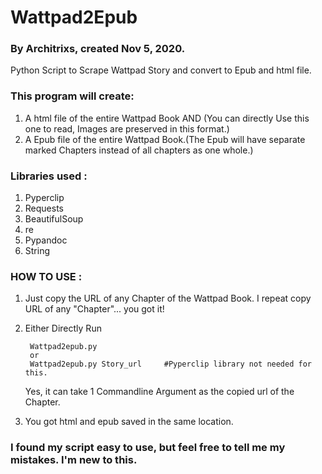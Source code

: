 # Wattpad2Epub
### By Architrixs, created Nov 5, 2020.
Python Script to Scrape Wattpad Story and convert to Epub and html file.
### This program will create:
1. A html file of the entire Wattpad Book AND (You can directly Use this one to read, Images are preserved in this format.)
2. A Epub file of the entire Wattpad Book.(The Epub will have separate marked Chapters instead of all chapters as one whole.)

### Libraries used : 
1. Pyperclip
2. Requests 
3. BeautifulSoup 
4. re
5. Pypandoc
6. String

### HOW TO USE :
1. Just copy the URL of any Chapter of the Wattpad Book. I repeat copy URL of any "Chapter"... you got it!
2. Either Directly Run

        Wattpad2epub.py
        or
        Wattpad2epub.py Story_url     #Pyperclip library not needed for this.
   
   Yes, it can take 1 Commandline Argument as the copied url of the Chapter.
3. You got html and epub saved in the same location.

### I found my script easy to use, but feel free to tell me my mistakes. I'm new to this.
